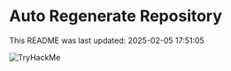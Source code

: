 # Auto Regenerate Repository

This README was last updated: 2025-02-05 17:51:05

 ![TryHackMe](https://tryhackme.com/badge/533634)